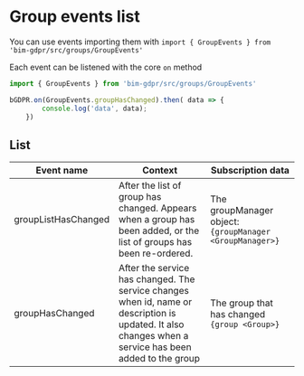 # Group events list

You can use events importing them with `import { GroupEvents } from 'bim-gdpr/src/groups/GroupEvents'
`

Each event can be listened with the core `on` method
```javascript
import { GroupEvents } from 'bim-gdpr/src/groups/GroupEvents'

bGDPR.on(GroupEvents.groupHasChanged).then( data => {
        console.log('data', data);
    })
```

## List

| Event name | Context | Subscription data |
|---|---|---|
|   groupListHasChanged   |    After the list of group has changed. Appears when a group has been added, or the list of groups has been re-ordered. |   The groupManager object: ```{groupManager <GroupManager>}```    |
|   groupHasChanged   |   After the service has changed. The service changes when id, name or description is updated. It also changes when a service has been added to the group |  The group that has changed ```{group <Group>}```  |
